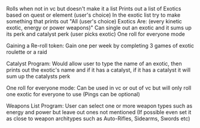Rolls when not in vc but doesn't make it a list
Prints out a list of Exotics based on quest or element (user's choice)
In the exotic list try to make something that prints out "All (user's choice) Exotics Are: (every kinetic exotic, energy or power weapons)"
Can single out an exotic and it sums up its perk and catalyst perk (user picks exotic)
One roll for everyone mode

Gaining a Re-roll token:
Gain one per week by completing 3 games of exotic roulette or a raid

Catalyst Program:
Would allow user to type the name of an exotic, then prints out the exotic's name and if it has a catalyst, if it has a catalyst it will sum up the catalysts perk

One roll for everyone mode:
Can be used in vc or out of vc but will only roll one exotic for everyone to use (Pings can be optional)

Weapons List Program:
User can select one or more weapon types such as energy and power but leave out ones not mentioned (If possible even set it as close to weapon architypes such as Auto-Rifles, Sidearms, Swords etc)